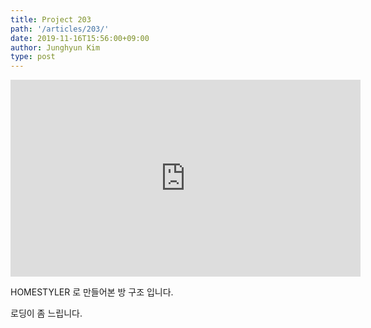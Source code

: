 ```yaml
---
title: Project 203
path: '/articles/203/'
date: 2019-11-16T15:56:00+09:00
author: Junghyun Kim
type: post
---
```


<iframe width="560" height="315" src="https://hspano.homestyler.com?m=np&id=dQvDK6b9e3st484q4stVKr" frameborder="0"></iframe>

HOMESTYLER 로 만들어본 방 구조 입니다.

로딩이 좀 느립니다.
